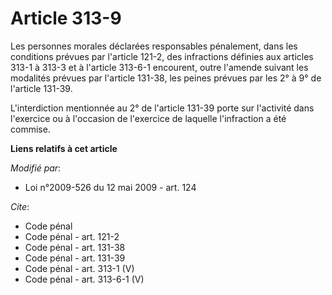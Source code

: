 # Article 313-9

Les personnes morales déclarées responsables pénalement, dans les conditions prévues par l'article 121-2, des infractions
définies aux articles 313-1 à 313-3 et à l'article 313-6-1 encourent, outre l'amende suivant les modalités prévues par
l'article 131-38, les peines prévues par les 2° à 9° de l'article 131-39.

L'interdiction mentionnée au 2° de l'article 131-39 porte sur l'activité dans l'exercice ou à l'occasion de l'exercice de
laquelle l'infraction a été commise.

**Liens relatifs à cet article**

_Modifié par_:

  - Loi n°2009-526 du 12 mai 2009 - art. 124

_Cite_:

  - Code pénal
  - Code pénal - art. 121-2
  - Code pénal - art. 131-38
  - Code pénal - art. 131-39
  - Code pénal - art. 313-1 (V)
  - Code pénal - art. 313-6-1 (V)
